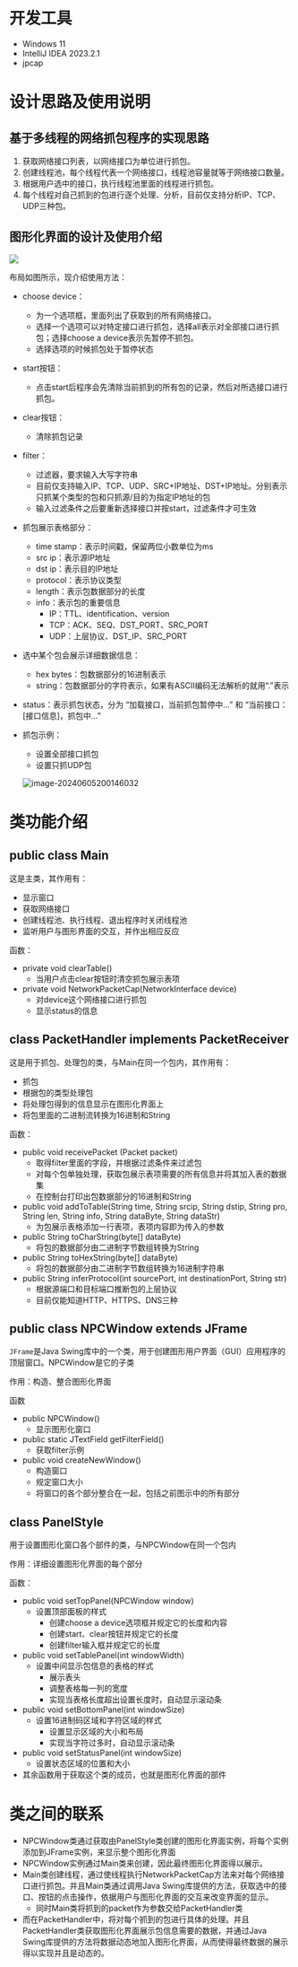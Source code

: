 # 开发工具

- Windows 11
- IntelliJ IDEA 2023.2.1
- jpcap

# 设计思路及使用说明

## 基于多线程的网络抓包程序的实现思路

1. 获取网络接口列表，以网络接口为单位进行抓包。
2. 创建线程池，每个线程代表一个网络接口，线程池容量就等于网络接口数量。
3. 根据用户选中的接口，执行线程池里面的线程进行抓包。
4. 每个线程对自己抓到的包进行逐个处理、分析，目前仅支持分析IP、TCP、UDP三种包。

## 图形化界面的设计及使用介绍

![](https://cdn.jsdelivr.net/gh/Easter1995/blog-image/202406051945179.png)

布局如图所示，现介绍使用方法：

- choose device：

  - 为一个选项框，里面列出了获取到的所有网络接口。
  - 选择一个选项可以对特定接口进行抓包，选择all表示对全部接口进行抓包；选择choose a device表示先暂停不抓包。
  - 选择选项的时候抓包处于暂停状态

- start按钮：

  - 点击start后程序会先清除当前抓到的所有包的记录，然后对所选接口进行抓包。

- clear按钮：

  - 清除抓包记录

- filter：

  - 过滤器，要求输入大写字符串
  - 目前仅支持输入IP、TCP、UDP、SRC+IP地址、DST+IP地址。分别表示只抓某个类型的包和只抓源/目的为指定IP地址的包
  - 输入过滤条件之后要重新选择接口并按start，过滤条件才可生效

- 抓包展示表格部分：

  - time stamp：表示时间戳，保留两位小数单位为ms
  - src ip：表示源IP地址
  - dst ip：表示目的IP地址
  - protocol：表示协议类型
  - length：表示包数据部分的长度
  - info：表示包的重要信息
    - IP：TTL、identification、version
    - TCP：ACK、SEQ、DST_PORT、SRC_PORT
    - UDP：上层协议、DST_IP、SRC_PORT

- 选中某个包会展示详细数据信息：

  - hex bytes：包数据部分的16进制表示
  - string：包数据部分的字符表示，如果有ASCII编码无法解析的就用“.”表示

- status：表示抓包状态，分为 “加载接口，当前抓包暂停中...” 和 “当前接口：[接口信息]，抓包中...”

- 抓包示例：

  - 设置全部接口抓包
  - 设置只抓UDP包

  ![image-20240605200146032](https://cdn.jsdelivr.net/gh/Easter1995/blog-image/202406052001271.png)

# 类功能介绍

## public class Main

这是主类，其作用有：

- 显示窗口
- 获取网络接口
- 创建线程池、执行线程、退出程序时关闭线程池
- 监听用户与图形界面的交互，并作出相应反应

函数：

- private void clearTable()
  - 当用户点击clear按钮时清空抓包展示表项
- private void NetworkPacketCap(NetworkInterface device)
  - 对device这个网络接口进行抓包
  - 显示status的信息

## class PacketHandler implements PacketReceiver

这是用于抓包、处理包的类，与Main在同一个包内，其作用有：

- 抓包
- 根据包的类型处理包
- 将处理包得到的信息显示在图形化界面上
- 将包里面的二进制流转换为16进制和String

函数：

- public void receivePacket (Packet packet)
  - 取得filter里面的字段，并根据过滤条件来过滤包
  - 对每个包单独处理，获取包展示表项需要的所有信息并将其加入表的数据集
  - 在控制台打印出包数据部分的16进制和String
- public void addToTable(String time, String srcip, String dstip, String pro, String len, String info, String dataByte, String dataStr)
  - 为包展示表格添加一行表项，表项内容即为传入的参数
- public String toCharString(byte[] dataByte)
  - 将包的数据部分由二进制字节数组转换为String
- public String toHexString(byte[] dataByte)
  - 将包的数据部分由二进制字节数组转换为16进制字符串
- public String inferProtocol(int sourcePort, int destinationPort, String str)
  - 根据源端口和目标端口推断包的上层协议
  - 目前仅能知道HTTP、HTTPS、DNS三种

## public class NPCWindow extends JFrame

`JFrame`是Java Swing库中的一个类，用于创建图形用户界面（GUI）应用程序的顶层窗口。NPCWindow是它的子类

作用：构造、整合图形化界面

函数

- public NPCWindow()
  - 显示图形化窗口
- public static JTextField getFilterField()
  - 获取filter示例
- public void createNewWindow()
  - 构造窗口
  - 规定窗口大小
  - 将窗口的各个部分整合在一起，包括之前图示中的所有部分

## class PanelStyle

用于设置图形化窗口各个部件的类，与NPCWindow在同一个包内

作用：详细设置图形化界面的每个部分

函数：

- public void setTopPanel(NPCWindow window)
  - 设置顶部面板的样式
    - 创建choose a device选项框并规定它的长度和内容
    - 创建start、clear按钮并规定它的长度
    - 创建filter输入框并规定它的长度
- public void setTablePanel(int windowWidth)
  - 设置中间显示包信息的表格的样式
    - 展示表头
    - 调整表格每一列的宽度
    - 实现当表格长度超出设置长度时，自动显示滚动条
- public void setBottomPanel(int windowSize)
  - 设置16进制码区域和字符区域的样式
    - 设置显示区域的大小和布局
    - 实现当字符过多时，自动显示滚动条
- public void setStatusPanel(int windowSize)
  - 设置状态区域的位置和大小
- 其余函数用于获取这个类的成员，也就是图形化界面的部件

# 类之间的联系

- NPCWindow类通过获取由PanelStyle类创建的图形化界面实例，将每个实例添加到JFrame实例，来显示整个图形化界面
- NPCWindow实例通过Main类来创建，因此最终图形化界面得以展示。
- Main类创建线程，通过使线程执行NetworkPacketCap方法来对每个网络接口进行抓包。并且Main类通过调用Java Swing库提供的方法，获取选中的接口、按钮的点击操作，依据用户与图形化界面的交互来改变界面的显示。
  - 同时Main类将抓到的packet作为参数交给PacketHandler类
- 而在PacketHandler中，将对每个抓到的包进行具体的处理。并且PacketHandler类获取图形化界面展示包信息需要的数据，并通过Java Swing库提供的方法将数据动态地加入图形化界面，从而使得最终数据的展示得以实现并且是动态的。
